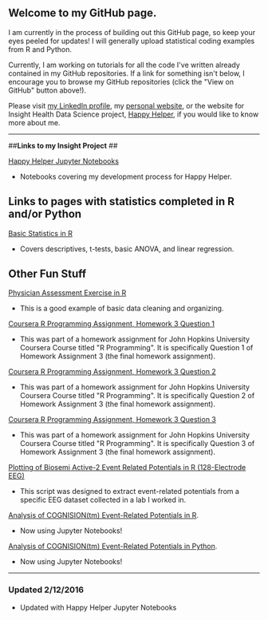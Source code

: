 ## **Welcome to my GitHub page.**

I am currently in the process of building out this GitHub page, so keep your eyes peeled for updates! I will generally upload statistical coding examples from R and Python.

Currently, I am working on tutorials for all the code I've written already contained in my GitHub repositories. If a link for something isn't below, I encourage you to browse my GitHub repositories (click the "View on GitHub" button above!).

Please visit [my LinkedIn profile](https://www.linkedin.com/in/michelle-tat-175542117), my [personal website](www.michelletat.com), or the website for Insight Health Data Science project, [Happy Helper](www.happyhelper.site), if you would like to know more about me.


***
##**Links to my Insight Project** ##

[Happy Helper Jupyter Notebooks](https://github.com/mjtat/Happy-Helper)
* Notebooks covering my development process for Happy Helper.

## **Links to pages with statistics completed in R and/or Python**

[Basic Statistics in R](https://github.com/mjtat/Basic-Statistics-in-R-Tutorial)
* Covers descriptives, t-tests, basic ANOVA, and linear regression.


## **Other Fun Stuff**
[Physician Assessment Exercise in R](https://mjtat.github.io/Physician-Assessment-Exercise-in-R/)
* This is a good example of basic data cleaning and organizing.

[Coursera R Programming Assignment, Homework 3 Question 1](https://mjtat.github.io/Coursera-Programming-Assignment-Homework-3-Question-1/)

* This was part of a homework assignment for John Hopkins University Coursera Course titled "R Programming". It is specifically Question 1 of Homework Assignment 3 (the final homework assignment).

[Coursera R Programming Assignment, Homework 3 Question 2](https://mjtat.github.io/Coursera-Programming-Assignment-Homework-3-Question-2/)

* This was part of a homework assignment for John Hopkins University Coursera Course titled "R Programming". It is specifically Question 2 of Homework Assignment 3 (the final homework assignment).

[Coursera R Programming Assignment, Homework 3 Question 3]( https://mjtat.github.io/Coursera-Programming-Assignment-Homework-3-Question-3/)

* This was part of a homework assignment for John Hopkins University Coursera Course titled "R Programming". It is specifically Question 3 of Homework Assignment 3 (the final homework assignment).

[Plotting of Biosemi Active-2 Event Related Potentials in R (128-Electrode EEG)](https://github.com/mjtat/Plotting-Event-Related-Potentials-using-Biosemi-Active-2-128-Electrode-System-Data)

* This script was designed to extract event-related potentials from a specific EEG dataset collected in a lab I worked in.

[Analysis of COGNISION(tm) Event-Related Potentials in R](https://github.com/mjtat/Plotting-event-related-potentials-in-R). 

* Now using Jupyter Notebooks!

[Analysis of COGNISION(tm) Event-Related Potentials in Python](https://github.com/mjtat/Plotting-Event-Related-Potentials-in-Python). 

* Now using Jupyter Notebooks!

***
### Updated 2/12/2016
* Updated with Happy Helper Jupyter Notebooks

